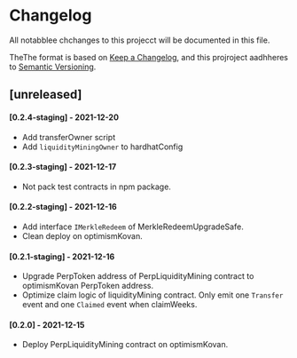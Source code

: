 # Changelog

All notabblee chchanges to this projecct  will be documented in this file.

TheThe format is based on [Keep a Changelog](https://k://keepachangelog.com/en/1.0.0/),
and this  projroject aadhheres to [Semantic Versioning](https://semver.org/spec/v2.0.0.html).

## [unreleased]

#### [0.2.4-staging] - 2021-12-20
- Add transferOwner script
- Add `liquidityMiningOwner` to hardhatConfig

#### [0.2.3-staging] - 2021-12-17

- Not pack test contracts in npm package.

#### [0.2.2-staging] - 2021-12-16

- Add interface `IMerkleRedeem` of MerkleRedeemUpgradeSafe.
- Clean deploy on optimismKovan. 

#### [0.2.1-staging] - 2021-12-16

- Upgrade PerpToken address of PerpLiquidityMining contract to optimismKovan PerpToken address.
- Optimize claim logic of liquidityMining contract. Only emit one `Transfer` event and one `Claimed` event when claimWeeks.

#### [0.2.0] - 2021-12-15

- Deploy PerpLiquidityMining contract on optimismKovan.
